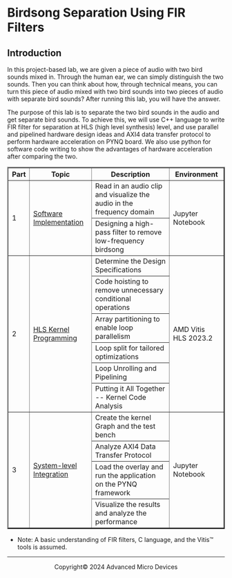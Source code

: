 # Birdsong Separation Using FIR Filters

## Introduction

In this project-based lab, we are given a piece of audio with two bird sounds mixed in. Through the human ear, we can simply distinguish the two sounds. Then you can think about how, through technical means, you can turn this piece of audio mixed with two bird sounds into two pieces of audio with separate bird sounds? After running this lab, you will have the answer.

The purpose of this lab is to separate the two bird sounds in the audio and get separate bird sounds. To achieve this, we will use C++ language to write FIR filter for separation at HLS (high level synthesis) level, and use parallel and pipelined hardware design ideas and AXI4 data transfer protocol to perform hardware acceleration on PYNQ board. We also use python for software code writing to show the advantages of hardware acceleration after comparing the two.

<table border="2">
<thead>
  <tr>
    <th>Part</th>
    <th>Topic</th>
    <th>Description</th>
    <th>Environment</th>
  </tr>
</thead>
<tbody>
  <tr>
    <td rowspan="2">1</td>
    <td rowspan="2"><a href="https://github.com/Xilinx/xup_High-Level-Synthesis-Design-Flow/blob/main/source/fir/notebook/fir_part1.ipynb">Software Implementation</a></td>
    <td>Read in an audio clip and visualize the audio in the frequency domain</td>
    <td rowspan="2">Jupyter Notebook</td>
  </tr>
  <tr>
    <td>Designing a high-pass filter to remove low-frequency birdsong</td>
  </tr>
  <tr>
    <td rowspan="6">2</td>
    <td rowspan="6"><a href="https://github.com/Xilinx/xup_High-Level-Synthesis-Design-Flow/blob/main/source/fir/notebook/fir_part2.ipynb">HLS Kernel Programming</a></td>
    <td>Determine the Design Specifications</td>
    <td rowspan="6">AMD Vitis HLS 2023.2</td>
  </tr>
  <tr>
    <td>Code hoisting to remove unnecessary conditional operations</td>
  </tr>
  <tr>
    <td>Array partitioning to enable loop parallelism</td>
  </tr>
  <tr>
    <td>Loop split for tailored optimizations</td>
  </tr>
  <tr>
    <td>Loop Unrolling and Pipelining</td>
  </tr>
    <tr>
    <td>Putting it All Together -- Kernel Code Analysis</td>
  </tr>
  <tr>
    <td rowspan="4">3</td>
    <td rowspan="4"><a href="https://github.com/Xilinx/xup_High-Level-Synthesis-Design-Flow/blob/main/source/fir/notebook/fir_part3.ipynb">System-level Integration</a></td>
    <td>Create the kernel Graph and the test bench</td>
    <td rowspan="4">Jupyter Notebook</td>
  </tr>
  <tr>
    <td>Analyze AXI4 Data Transfer Protocol</td>
  </tr>
    <tr>
    <td>Load the overlay and run the application on the PYNQ framework</td>
  </tr>
  <tr>
    <td>Visualize the results and analyze the performance</td>
  </tr>
</tbody>
</table>

- Note: A basic understanding of FIR filters, C language, and the Vitis™ tools is assumed.

---

<p align="center">Copyright© 2024 Advanced Micro Devices</p>
